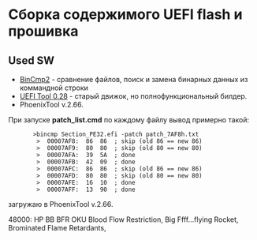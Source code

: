 # Сборка содержимого UEFI flash и прошивка

## Used SW

- [BinCmp2](https://sourceforge.net/projects/bincmp/files/bincmp2/bincmp%202.9.0/) - сравнение файлов, поиск и замена бинарных данных из коммандной строки
- [UEFI Tool 0.28](https://github.com/LongSoft/UEFITool/releases/tag/0.28.0) - старый движок, но полнофункциональный билдер.
- PhoenixTool v.2.66.





При запуске **patch_list.cmd** по каждому файлу вывод примерно такой:

		   >bincmp Section_PE32.efi -patch patch_7AF8h.txt
			>  00007AF8:  86  86  ; skip (old 86 == new 86)
			>  00007AF9:  80  80  ; skip (old 80 == new 80)
			>  00007AFA:  39  5A  ; done
			>  00007AFB:  42  09  ; done
			>  00007AFC:  86  86  ; skip (old 86 == new 86)
			>  00007AFD:  80  80  ; skip (old 80 == new 80)
			>  00007AFE:  16  10  ; done
			>  00007AFF:  13  90  ; done


 загружаю в PhoenixTool v.2.66.

48000: HP BB BFR OKU
Blood Flow Restriction, Big Ffff...flying Rocket, Brominated Flame Retardants, 





